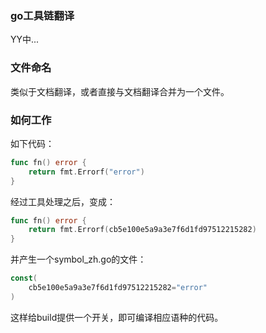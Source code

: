 ### go工具链翻译

YY中...

### 文件命名
类似于文档翻译，或者直接与文档翻译合并为一个文件。

### 如何工作
如下代码：
```go
func fn() error {
    return fmt.Errorf("error")
}
```
经过工具处理之后，变成：
```go
func fn() error {
    return fmt.Errorf(cb5e100e5a9a3e7f6d1fd97512215282)
}
```
并产生一个symbol_zh.go的文件：
```go
const(
    cb5e100e5a9a3e7f6d1fd97512215282="error"
)
```
这样给build提供一个开关，即可编译相应语种的代码。

